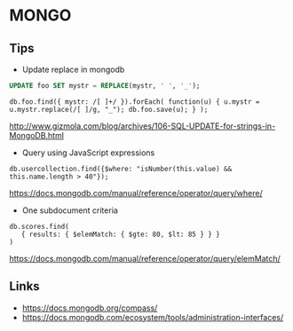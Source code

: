 MONGO
=====

Tips
----
* Update replace in mongodb
```sql
UPDATE foo SET mystr = REPLACE(mystr, ' ', '_');
```
```mongo
db.foo.find({ mystr: /[ ]+/ }).forEach( function(u) { u.mystr = u.mystr.replace(/[ ]/g, "_"); db.foo.save(u); } );
```
http://www.gizmola.com/blog/archives/106-SQL-UPDATE-for-strings-in-MongoDB.html


* Query using JavaScript expressions

```mongo
db.usercollection.find({$where: "isNumber(this.value) && this.name.length > 40"});
```
https://docs.mongodb.com/manual/reference/operator/query/where/


* One subdocument criteria

```mongo
db.scores.find(
   { results: { $elemMatch: { $gte: 80, $lt: 85 } } }
)
```
https://docs.mongodb.com/manual/reference/operator/query/elemMatch/


Links
-----


 * https://docs.mongodb.org/compass/
 * https://docs.mongodb.com/ecosystem/tools/administration-interfaces/
